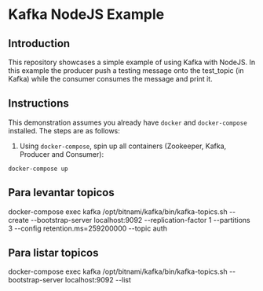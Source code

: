 # Kafka NodeJS Example

## Introduction
This repository showcases a simple example of using Kafka with NodeJS. In this example the producer push a testing message onto the test_topic (in Kafka) while the consumer consumes the message and print it.

## Instructions
This demonstration assumes you already have `docker` and `docker-compose` installed. The steps are as follows:

1) Using `docker-compose`, spin up all containers (Zookeeper, Kafka, Producer and Consumer):
```
docker-compose up
```

## Para levantar topicos

docker-compose exec kafka /opt/bitnami/kafka/bin/kafka-topics.sh --create --bootstrap-server localhost:9092 --replication-factor 1 --partitions 3 --config retention.ms=259200000 --topic auth

## Para listar topicos
docker-compose exec kafka /opt/bitnami/kafka/bin/kafka-topics.sh --bootstrap-server localhost:9092 --list